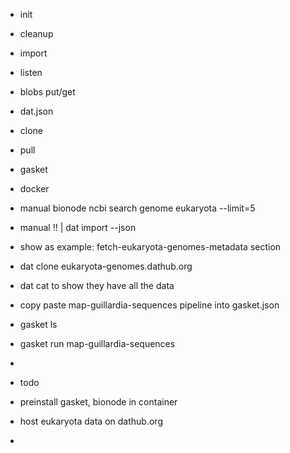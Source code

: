 - init
- cleanup
- import
- listen
- blobs put/get
- dat.json

- clone
- pull
- gasket
- docker


- manual bionode ncbi search genome eukaryota --limit=5
- manual !! | dat import --json
- show as example: fetch-eukaryota-genomes-metadata section
- dat clone eukaryota-genomes.dathub.org
- dat cat to show they have all the data
- copy paste map-guillardia-sequences pipeline into gasket.json
- gasket ls
- gasket run map-guillardia-sequences
- 

- todo
- preinstall gasket, bionode in container
- host eukaryota data on dathub.org
- 